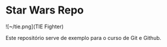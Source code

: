 # Star Wars Repo

![~/tie.png](TIE Fighter)

Este repositório serve de exemplo para o curso de Git e Github.

